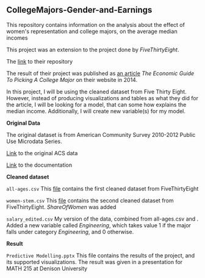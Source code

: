 ## CollegeMajors-Gender-and-Earnings

This repository contains information on the analysis about the effect of women's representation and college majors, on the average median incomes

This project was an extension to the project done by *FiveThirtyEight*. 

The [link](https://github.com/fivethirtyeight/data/tree/master/college-majors) to their repository

The result of their project was published as [an article](https://fivethirtyeight.com/features/the-economic-guide-to-picking-a-college-major/) *The Economic Guide To Picking A College Major* on their website in 2014. 

In this project, I will be using the cleaned dataset from Five Thirty Eight. However, instead of producing visualizations and tables as what they did for the article, I will be looking for a model, that can some how explains the median income. Additionally, I will create new variable(s) for my model.

**Original Data**

The original dataset is from American Community Survey 2010-2012 Public Use Microdata Series.

[Link](http://www.census.gov/programs-surveys/acs/data/pums.html) to the original ACS data

[Link](http://www.census.gov/programs-surveys/acs/technical-documentation/pums.html) to the documentation

**Cleaned dataset**

`all-ages.csv`
This [file](https://github.com/fivethirtyeight/data/blob/master/college-majors/all-ages.csv) contains the first cleaned dataset from FiveThirtyEight

`women-stem.csv`
This [file](https://github.com/fivethirtyeight/data/blob/master/college-majors/women-stem.csv) contains the second cleaned dataset from FiveThirtyEight. *ShareOfWomen* was added


`salary_edited.csv` My version of the data, combined from all-ages.csv and  . Added a new variable called *Engineering*, which takes value 1 if the major falls under category *Engineering*, and 0 otherwise.

**Result**

`Predictive Modelling.pptx` This file contains the results of the project, and its supported visualizations. The result was given in a presentation for MATH 215 at Denison University

